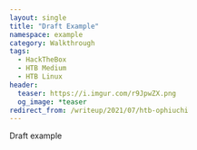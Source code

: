 ```yaml
---
layout: single
title: "Draft Example"
namespace: example
category: Walkthrough
tags:
  - HackTheBox
  - HTB Medium
  - HTB Linux
header:
  teaser: https://i.imgur.com/r9JpwZX.png
  og_image: *teaser
redirect_from: /writeup/2021/07/htb-ophiuchi
---
```


Draft example
